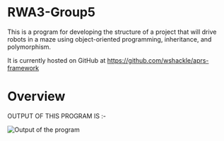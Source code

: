 # RWA3-Group5

This is a program for developing the structure of a project that will drive robots in a maze using object-oriented programming, inheritance, and polymorphism.

It is currently hosted on GitHub at https://github.com/wshackle/aprs-framework

Overview
========

OUTPUT 	OF THIS PROGRAM IS :-

![Output of the program](/home/kulbir/Desktop/RWA3-Group5/Output.png)

























